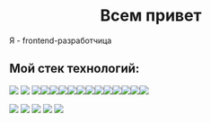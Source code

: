 
<h1 align="center">Всем привет</h1>
Я - frontend-разработчица
<h2>Мой стек технологий:</h2>
<img src="https://img.shields.io/badge/HTML-6CADDF?style=for-the-badge&logo=HTML5&logoColor=000000"/> <img src="https://img.shields.io/badge/CSS3-6CADDF?style=for-the-badge&logo=CSS3&logoColor=000000"/> <img src="https://img.shields.io/badge/Git-6CADDF?style=for-the-badge&logo=Git&logoColor=000000"/><img src="https://img.shields.io/badge/JavaScript-6CADDF?style=for-the-badge&logo=JavaScript&logoColor=000000"/><img src="https://img.shields.io/badge/TypeScript-6CADDF?style=for-the-badge&logo=TypeScript&logoColor=000000"/><img src="https://img.shields.io/badge/React-6CADDF?style=for-the-badge&logo=React&logoColor=000000"/><img src="https://img.shields.io/badge/Redux-6CADDF?style=for-the-badge&logo=Redux&logoColor=000000"/><img src="https://img.shields.io/badge/Webpack-6CADDF?style=for-the-badge&logo=Webpack&logoColor=000000"/><img src="https://img.shields.io/badge/ReactRouter-6CADDF?style=for-the-badge&logo=React Router&logoColor=000000"/><img src="https://img.shields.io/badge/Jest-6CADDF?style=for-the-badge&logo=Jest&logoColor=000000"/><img src="https://img.shields.io/badge/Express-6CADDF?style=for-the-badge&logo=Express&logoColor=000000"/><img src="https://img.shields.io/badge/MongoDB-6CADDF?style=for-the-badge&logo=MongoDB&logoColor=000000"/><img src="https://img.shields.io/badge/Vue-6CADDF?style=for-the-badge&logo=Vue.js&logoColor=000000"/><img src="https://img.shields.io/badge/Postgres-6CADDF?style=for-the-badge&logo=PostgreSQL&logoColor=000000"/><img src="https://img.shields.io/badge/Nest-6CADDF?style=for-the-badge&logo=NestJS&logoColor=000000"/>




![](https://github-profile-summary-cards.vercel.app/api/cards/profile-details?username=katkovatanya&theme=moltack)
![](https://github-profile-summary-cards.vercel.app/api/cards/most-commit-language?username=katkovatanya&theme=moltack)
![](https://github-profile-summary-cards.vercel.app/api/cards/repos-per-language?username=katkovatanya&theme=moltack)
![](https://github-profile-summary-cards.vercel.app/api/cards/stats?username=katkovatanya&theme=moltack)
![](https://github-profile-summary-cards.vercel.app/api/cards/productive-time?username=katkovatanya&theme=moltack)

